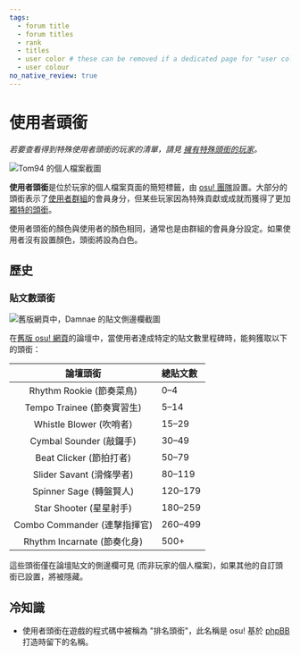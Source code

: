 ```yaml
---
tags:
  - forum title
  - forum titles
  - rank
  - titles
  - user color # these can be removed if a dedicated page for "user colour" is added
  - user colour
no_native_review: true
---
```


# 使用者頭銜

*若要查看得到特殊使用者頭銜的玩家的清單，請見 [擁有特殊頭銜的玩家](/wiki/People/Users_with_unique_titles)。*

![Tom94 的個人檔案截圖](img/dev.png "在 Tom94 的個人檔案中，\"osu!dev\" 頭銜位於上方。")

**使用者頭銜**是位於玩家的個人檔案頁面的簡短標籤，由 [osu! 團隊](/wiki/People/The_Team)設置。大部分的頭銜表示了[使用者群組](/wiki/People/The_Team#user-groups)的會員身分，但某些玩家因為特殊貢獻或成就而獲得了更加[獨特的頭銜](/wiki/People/Users_with_unique_titles)。

使用者頭銜的顏色與使用者的顏色相同，通常也是由群組的會員身分設定。如果使用者沒有設置顏色，頭銜將設為白色。

## 歷史

### 貼文數頭銜

![舊版網頁中，Damnae 的貼文側邊欄截圖](img/star-shooter.png "Damnae 的貼文數上方的 \"星星射手\" 頭銜。")

在[舊版 osu! 網頁](https://old.ppy.sh)的論壇中，當使用者達成特定的貼文數里程碑時，能夠獲取以下的頭銜：

| 論壇頭銜 | 總貼文數 |
| :-: | :-- |
| Rhythm Rookie (節奏菜鳥) | 0–4 |
| Tempo Trainee (節奏實習生) | 5–14 |
| Whistle Blower (吹哨者) | 15–29 |
| Cymbal Sounder (敲鑼手) | 30–49 |
| Beat Clicker (節拍打者) | 50–79 |
| Slider Savant (滑條學者) | 80–119 |
| Spinner Sage (轉盤賢人) | 120–179 |
| Star Shooter (星星射手) | 180–259 |
| Combo Commander (連擊指揮官) | 260–499 |
| Rhythm Incarnate (節奏化身) | 500+ |

這些頭銜僅在論壇貼文的側邊欄可見 (而非玩家的個人檔案)，如果其他的自訂頭銜已設置，將被隱藏。

## 冷知識

- 使用者頭銜在遊戲的程式碼中被稱為 "排名頭銜"，此名稱是 osu! 基於 [phpBB](https://www.phpbb.com/) 打造時留下的名稱。
